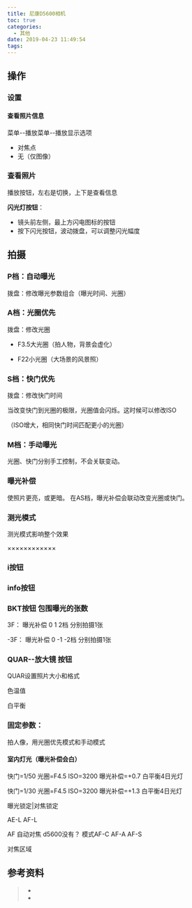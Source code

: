 ```yaml
---
title: 尼康D5600相机
toc: true
categories:
  - 其他
date: 2019-04-23 11:49:54
tags:
---
```






## 操作

### 设置

#### 查看照片信息

菜单--播放菜单--播放显示选项

- 对焦点
- 无（仅图像）

### 查看照片

播放按钮，左右是切换，上下是查看信息

**闪光灯按钮**：

- 镜头前左侧，最上方闪电图标的按钮
- 按下闪光按钮，波动拨盘，可以调整闪光幅度

## 拍摄

### P档：**自动**曝光

拨盘：修改曝光参数组合（曝光时间、光圈）

### A档：光圈优先

拨盘：修改光圈

- F3.5大光圈（拍人物，背景会虚化）

-  F22小光圈（大场景的风景照）

### S档：快门优先

拨盘：修改快门时间

当改变快门到光圈的极限，光圈值会闪烁。这时候可以修改ISO

（ISO增大，相同快门时间匹配更小的光圈）

### M档：**手动**曝光

光圈、快门分别手工控制，不会关联变动。

### 曝光补偿

使照片更亮，或更暗。 在AS档，曝光补偿会联动改变光圈或快门。

### 测光模式

测光模式影响整个效果

××××××××××××

### i按钮



### info按钮

###  BKT按钮  包围曝光的张数

3F： 曝光补偿  0 1 2档 分别拍摄1张

-3F： 曝光补偿  0 -1 -2档 分别拍摄1张

### QUAR--放大镜 按钮

QUAR设置照片大小和格式



色温值

白平衡

### 固定参数：

拍人像，用光圈优先模式和手动模式

#### 室内灯光（曝光补偿会白）

快门=1/50    光圈=F4.5     ISO=3200    曝光补偿=+0.7     白平衡4日光灯

快门=1/30     光圈=F4.5     ISO=3200   曝光补偿=+1.3     白平衡4日光灯









曝光锁定|对焦锁定

AE-L  AF-L



AF  自动对焦  d5600没有？  模式AF-C  AF-A  AF-S

对焦区域



## 参考资料
> - []()
> - []()
